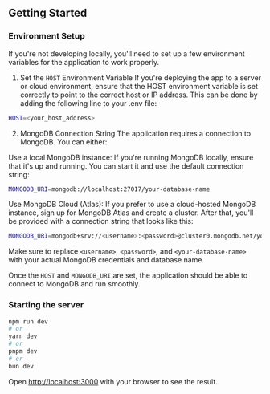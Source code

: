 ## Getting Started

### Environment Setup
If you're not developing locally, you'll need to set up a few environment variables for the application to work properly.

1. Set the `HOST` Environment Variable
If you're deploying the app to a server or cloud environment, ensure that the HOST environment variable is set correctly to point to the correct host or IP address. This can be done by adding the following line to your .env file:

```bash
HOST=<your_host_address>
```

2. MongoDB Connection String
The application requires a connection to MongoDB. You can either:

Use a local MongoDB instance: If you're running MongoDB locally, ensure that it's up and running. You can start it and use the default connection string:

```bash
MONGODB_URI=mongodb://localhost:27017/your-database-name
```

Use MongoDB Cloud (Atlas): If you prefer to use a cloud-hosted MongoDB instance, sign up for MongoDB Atlas and create a cluster. After that, you'll be provided with a connection string that looks like this:

```bash
MONGODB_URI=mongodb+srv://<username>:<password>@cluster0.mongodb.net/your-database-name?retryWrites=true&w=majority
```

Make sure to replace `<username>`, `<password>`, and `<your-database-name>` with your actual MongoDB credentials and database name.

Once the `HOST` and `MONGODB_URI` are set, the application should be able to connect to MongoDB and run smoothly.


### Starting the server

```bash
npm run dev
# or
yarn dev
# or
pnpm dev
# or
bun dev
```

Open [http://localhost:3000](http://localhost:3000) with your browser to see the result.
